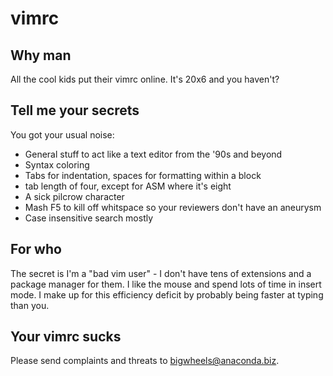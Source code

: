 vimrc
=====

Why man
-------
All the cool kids put their vimrc online. It's 20x6 and you haven't?

Tell me your secrets
--------------------
You got your usual noise:
* General stuff to act like a text editor from the '90s and beyond
* Syntax coloring
* Tabs for indentation, spaces for formatting within a block
* tab length of four, except for ASM where it's eight
* A sick pilcrow character
* Mash F5 to kill off whitspace so your reviewers don't have an aneurysm
* Case insensitive search mostly

For who
-------
The secret is I'm a "bad vim user" - I don't have tens of extensions and a package manager for them. I like the mouse and spend lots of time in insert mode. I make up for this efficiency deficit by probably being faster at typing than you.

Your vimrc sucks
----------------
Please send complaints and threats to bigwheels@anaconda.biz.
